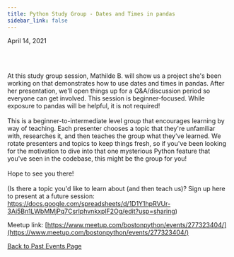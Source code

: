 ```yaml
---
title: Python Study Group - Dates and Times in pandas
sidebar_link: false
---
```


April 14, 2021



<p><br/><br/></p>

<p>At this study group session, Mathilde B. will show us a project she's been working on that demonstrates how to use dates and times in pandas. After her presentation, we'll open things up for a Q&amp;A/discussion period so everyone can get involved. This session is beginner-focused. While exposure to pandas will be helpful, it is not required!<br/><br/>This is a beginner-to-intermediate level group that encourages learning by way of teaching. Each presenter chooses a topic that they're unfamiliar with, researches it, and then teaches the group what they've learned. We rotate presenters and topics to keep things fresh, so if you've been looking for the motivation to dive into that one mysterious Python feature that you've seen in the codebase, this might be the group for you!<br/><br/>Hope to see you there!<br/><br/>(Is there a topic you'd like to learn about (and then teach us)? Sign up here to present at a future session: <a class="link" href="https://docs.google.com/spreadsheets/d/1D1Y1hpRVUr-3Ai5Bn1LWbMMjPq7CsrIphvnkxplF2Og/edit?usp=sharing" rel="nofollow ugc" target="_blank" title="https://docs.google.com/spreadsheets/d/1D1Y1hpRVUr-3Ai5Bn1LWbMMjPq7CsrIphvnkxplF2Og/edit?usp=sharing">https://docs.google.com/spreadsheets/d/1D1Y1hpRVUr-3Ai5Bn1LWbMMjPq7CsrIphvnkxplF2Og/edit?usp=sharing</a>)</p>


Meetup link: [https://www.meetup.com/bostonpython/events/277323404/](https://www.meetup.com/bostonpython/events/277323404/)

[Back to Past Events Page](index.md)